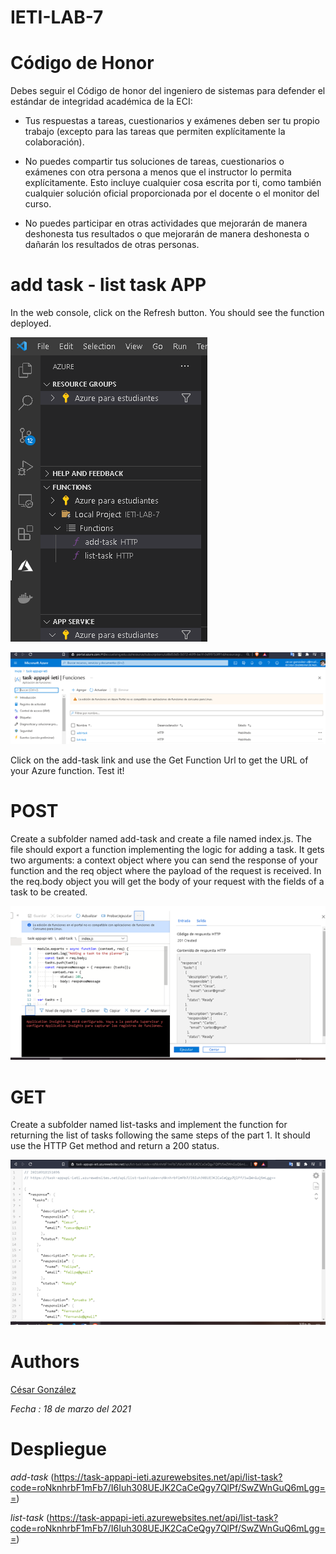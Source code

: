 # IETI-LAB-7
# Código de Honor

Debes seguir el Código de honor del ingeniero de sistemas para defender el estándar de integridad académica de la ECI:

* Tus respuestas a tareas, cuestionarios y exámenes deben ser tu propio trabajo (excepto para las tareas que permiten explícitamente la colaboración).

* No puedes compartir tus soluciones de tareas, cuestionarios o exámenes con otra persona a menos que el instructor lo permita explícitamente. Esto incluye cualquier cosa escrita por ti, como también cualquier solución oficial proporcionada por el docente o el monitor del curso.

* No puedes participar en otras actividades que mejorarán de manera deshonesta tus resultados o que mejorarán de manera deshonesta o dañarán los resultados de otras personas.


# add task - list task APP

In the web console, click on the Refresh button. You should see the function deployed.


![image](https://github.com/csarssj/IETI-LAB-7/blob/main/img/azure.png)

![image](https://github.com/csarssj/IETI-LAB-7/blob/main/img/azure2.png)

Click on the add-task link and use the Get Function Url to get the URL of your Azure function. Test it!

# POST

Create a subfolder named add-task and create a file named index.js. The file should export a function implementing the logic for adding a task. It gets two arguments: a context object where you can send the response of your function and the req object where the payload of the request is received. In the req.body object you will get the body of your request with the fields of a task to be created.

![image](https://github.com/csarssj/IETI-LAB-7/blob/main/img/post.png)

# GET

Create a subfolder named list-tasks and implement the function for returning the list of tasks following the same steps of the part 1. It should use the HTTP Get method and return a 200 status.

![image](https://github.com/csarssj/IETI-LAB-7/blob/main/img/get.png)


# Authors

[César González](https://github.com/csarssj) 

_Fecha : 18 de marzo del 2021_ 
# Despliegue
*add-task* (https://task-appapi-ieti.azurewebsites.net/api/list-task?code=roNknhrbF1mFb7/I6Iuh308UEJK2CaCeQgy7QlPf/SwZWnGuQ6mLgg==)

*list-task* (https://task-appapi-ieti.azurewebsites.net/api/list-task?code=roNknhrbF1mFb7/I6Iuh308UEJK2CaCeQgy7QlPf/SwZWnGuQ6mLgg==)
